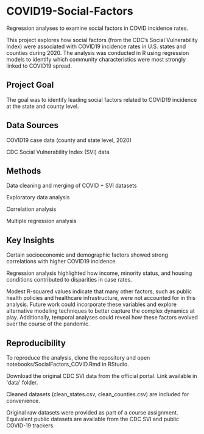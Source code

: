 # COVID19-Social-Factors
Regression analyses to examine social factors in COVID incidence rates.

This project explores how social factors (from the CDC’s Social Vulnerability Index) were associated with COVID19 incidence rates in U.S. states and counties during 2020. The analysis was conducted in R using regression models to identify which community characteristics were most strongly linked to COVID19 spread.

## Project Goal

The goal was to identify leading social factors related to COVID19 incidence at the state and county level.

## Data Sources

COVID19 case data (county and state level, 2020)

CDC Social Vulnerability Index (SVI) data

## Methods

Data cleaning and merging of COVID + SVI datasets

Exploratory data analysis

Correlation analysis

Multiple regression analysis


## Key Insights

Certain socioeconomic and demographic factors showed strong correlations with higher COVID19 incidence.

Regression analysis highlighted how income, minority status, and housing conditions contributed to disparities in case rates.

Modest R-squared values indicate that many other factors, such as public health policies and healthcare infrastructure, were not accounted for in this analysis. Future work could incorporate these variables and explore alternative modeling techniques to better capture the complex dynamics at play. Additionally, temporal analyses could reveal how these factors evolved over the course of the pandemic.

## Reproducibility

To reproduce the analysis, clone the repository and open notebooks/SocialFactors_COVID.Rmd in RStudio.

Download the original CDC SVI data from the official portal. Link available in 'data' folder.

Cleaned datasets (clean_states.csv, clean_counties.csv) are included for convenience.

Original raw datasets were provided as part of a course assignment. Equivalent public datasets are available from the CDC SVI and public COVID-19 trackers.
